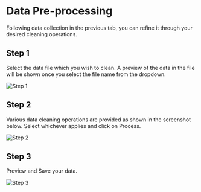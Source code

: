 # Data Pre-processing
Following data collection in the previous tab, you can refine it through your desired cleaning operations.

## Step 1
Select the data file which you wish to clean.
A preview of the data in the file will be shown once you select the file name from the dropdown.

![Step 1](screenshots/pre_processing/step_1.png)

## Step 2
Various data cleaning operations are provided as shown in the screenshot below.
Select whichever applies and click on Process.

![Step 2](screenshots/pre_processing/step_2.png)

## Step 3
Preview and Save your data.

![Step 3](screenshots/pre_processing/step_3.png)
